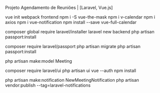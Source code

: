 Projeto Agendamento de Reuniões | [Laravel, Vue.js]

vue init webpack frontend
npm i -S vue-the-mask
npm i v-calendar
npm i axios
npm i vue-notification
npm install --save vue-full-calendar

composer global require laravel/installer
laravel new backend
php artisan passport:install

composer require laravel/passport
php artisan migrate
php artisan passport:install

php artisan make:model Meeting

composer require laravel/ui
php artisan ui vue --auth
npm install

php artisan make:notification NewMeetingNotification
php artisan vendor:publish --tag=laravel-notifications